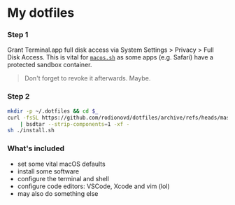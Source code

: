 # My dotfiles

### Step 1

Grant Terminal.app full disk access via System Settings > Privacy > Full Disk Access. This is vital for [`macos.sh`](./macos.sh) as some apps (e.g. Safari) have a protected sandbox container.

> Don't forget to revoke it afterwards. Maybe.

### Step 2

```sh
mkdir -p ~/.dotfiles && cd $_
curl -fsSL https://github.com/rodionovd/dotfiles/archive/refs/heads/master.zip \
    | bsdtar --strip-components=1 -xf -
sh ./install.sh
```

### What's included

- set some vital macOS defaults
- install some software
- configure the terminal and shell
- configure code editors: VSCode, Xcode and vim (lol)
- may also do something else